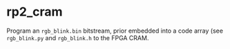 # rp2_cram

Program an `rgb_blink.bin` bitstream, prior embedded into a code array (see `rgb_blink.py` and `rgb_blink.h` to the FPGA CRAM.
